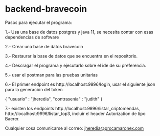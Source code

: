 # backend-bravecoin

Pasos para ejecutar el programa:

1.- Usa una base de datos postgres y java 11, se necesita contar con esas dependencias de software

2.- Crear una base de datos bravecoin

3.- Restaurar la base de datos que se encuentra en el repositorio.

4.- Descragar el programa y ejecutarlo sobre el ide de su preferencia.

5.- usar el postman para las pruebas unitarias

6.- El primer endpoint es http://localhost:9996/login, usar el siguiente json para la generación del token

{
    "usuario" : "jheredia",
    "contrasenia" : "judith"
}

7.- existen los endpoints http://localhost:9996/listar_criptomendas,  http://localhost:9996/listar_top3, incluir el header Autorization de tipo Baerer.


Cualquier cosa comunicarse al correo: jheredia@procamaronex.com

